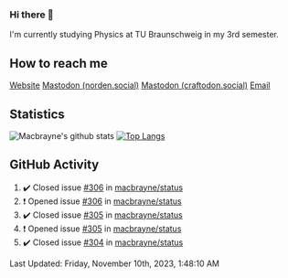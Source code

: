 ### Hi there 👋
I'm currently studying Physics at TU Braunschweig in my 3rd semester.

## How to reach me
[Website](https://florentin-schleuss.de)
<a rel="me" href="https://norden.social/@florentin">Mastodon (norden.social)</a>
<a rel="me" href="https://craftodon.social/@frodolon">Mastodon (craftodon.social)</a>
[Email](mailto:hello@macbrayne.de)

## Statistics
![Macbrayne's github stats](https://github-readme-stats.vercel.app/api?username=macbrayne&count_private=true&show_icons=true&hide_rank=true&custom_title=macbrayne's%20GitHub%20Stats)
[![Top Langs](https://github-readme-stats.vercel.app/api/top-langs/?username=macbrayne&exclude_repo=liftron&layout=compact)](https://github.com/anuraghazra/github-readme-stats)
## GitHub Activity

<!--RECENT_ACTIVITY:start-->
1. ✔️ Closed issue [#306](https://github.com/macbrayne/status/issues/306) in [macbrayne/status](https://github.com/macbrayne/status)
2. ❗️ Opened issue [#306](https://github.com/macbrayne/status/issues/306) in [macbrayne/status](https://github.com/macbrayne/status)
3. ✔️ Closed issue [#305](https://github.com/macbrayne/status/issues/305) in [macbrayne/status](https://github.com/macbrayne/status)
4. ❗️ Opened issue [#305](https://github.com/macbrayne/status/issues/305) in [macbrayne/status](https://github.com/macbrayne/status)
5. ✔️ Closed issue [#304](https://github.com/macbrayne/status/issues/304) in [macbrayne/status](https://github.com/macbrayne/status)
<!--RECENT_ACTIVITY:end-->

<!--RECENT_ACTIVITY:last_update-->
Last Updated: Friday, November 10th, 2023, 1:48:10 AM
<!--RECENT_ACTIVITY:last_update_end-->


<!--
**macbrayne/macbrayne** is a ✨ _special_ ✨ repository because its `README.md` (this file) appears on your GitHub profile.

Here are some ideas to get you started:

- 🔭 I’m currently working on ...
- 🌱 I’m currently learning ...
- 👯 I’m looking to collaborate on ...
- 🤔 I’m looking for help with ...
- 💬 Ask me about ...
- 📫 How to reach me: ...
- 😄 Pronouns: ...
- ⚡ Fun fact: ...
-->
